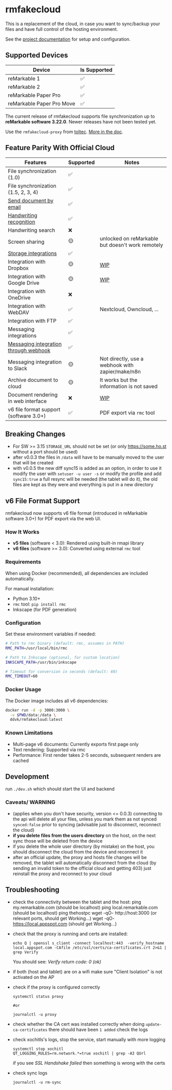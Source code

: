 # rmfakecloud

This is a replacement of the cloud, in case you want to sync/backup your files and have full control of the hosting environment.

See the [project documentation](https://ddvk.github.io/rmfakecloud/) for setup and configuration.

## Supported Devices

| Device               | Is Supported |
| -------------------- | ------------ |
| reMarkable 1         | ✅           |
| reMarkable 2         | ✅           |
| reMarkable Paper Pro | ✅           |
| reMarkable Paper Pro Move | ✅           |

The current release of rmfakecloud supports file synchronization up to **reMarkable software 3.22.0**. Newer releases have not been tested yet.

Use the `rmfakecloud-proxy` from [toltec](https://github.com/toltec-dev/toltec/). [More in the doc](https://ddvk.github.io/rmfakecloud/remarkable/setup/).


## Feature Parity With Official Cloud

| Features | Supported | Notes |
| -------- | --------- | ----- |
| File synchronization (1.0) | ✅ |  |
| File synchronization (1.5, 2, 3, 4) | ✅ |  |
| [Send document by email](https://ddvk.github.io/rmfakecloud/install/configuration/#email-settings) | ✅ |  |
| [Handwriting recognition](https://ddvk.github.io/rmfakecloud/install/configuration/#handwriting-recognition) | ✅ |  |
| Handwriting search | ❌ |  |
| Screen sharing | 🟡 | unlocked on reMarkable but doesn't work remotely |
| [Storage integrations](https://ddvk.github.io/rmfakecloud/usage/integrations/) | ✅ |  |
| Integration with Dropbox | 🟡 | [WIP](https://github.com/ddvk/rmfakecloud/blob/master/internal/integrations/dropbox.go) |
| Integration with Google Drive | 🟡 | [WIP](https://github.com/ddvk/rmfakecloud/pull/241) |
| Integration with OneDrive | ❌ |  |
| Integration with WebDAV | ✅ | Nextcloud, Owncloud, ... |
| Integration with FTP | ✅ |  |
| Messaging integrations | ✅ |  |
| [Messaging integration through webhook](https://ddvk.github.io/rmfakecloud/usage/integrations/#messaging-webhook) | ✅ |  |
| Messaging integration to Slack | 🟡 | Not directly, use a webhook with zapier/make/n8n |
| Archive document to cloud | 🟡 | It works but the information is not saved |
| Document rendering in web interface | ❌ | [WIP](https://github.com/ddvk/rmfakecloud/issues/255) |
| v6 file format support (software 3.0+) | ✅ | PDF export via `rmc` tool |


## Breaking Changes

- For SW >= 3.15 `STORAGE_URL` should not be set (or only https://some.ho.st without a port should be used)
- after v0.0.3 the files in `/data` will have to be manually moved to the user that will be created
- with v0.0.5 the new diff sync15 is added as an option, in order to use it modify the user with `setuser -u user -s`
  or modify the profile and add `sync15:true`
  a full resync will be needed (the tablet will do it), the old files are kept as they were and everything is put in a new directory

## v6 File Format Support

rmfakecloud now supports v6 file format (introduced in reMarkable software 3.0+) for PDF export via the web UI.

### How It Works

- **v5 files** (software < 3.0): Rendered using built-in rmapi library
- **v6 files** (software >= 3.0): Converted using external `rmc` tool

### Requirements

When using Docker (recommended), all dependencies are included automatically.

For manual installation:
- Python 3.10+
- `rmc` tool: `pip install rmc`
- Inkscape (for PDF generation)

### Configuration

Set these environment variables if needed:

```bash
# Path to rmc binary (default: rmc, assumes in PATH)
RMC_PATH=/usr/local/bin/rmc

# Path to Inkscape (optional, for custom location)
INKSCAPE_PATH=/usr/bin/inkscape

# Timeout for conversion in seconds (default: 60)
RMC_TIMEOUT=60
```

### Docker Usage

The Docker image includes all v6 dependencies:

```bash
docker run -d -p 3000:3000 \
  -v $PWD/data:/data \
  ddvk/rmfakecloud:latest
```

### Known Limitations

- Multi-page v6 documents: Currently exports first page only
- Text rendering: Supported via rmc
- Performance: First render takes 2-5 seconds, subsequent renders are cached

## Development

run `./dev.sh` which should start the UI and backend

### Caveats/ WARNING

- (applies when you don't have security, version <= 0.0.3) connecting to the api will delete all your files, unless you mark them as not synced `synced:false` prior to syncing (advisable just to disconnect, reconnect the cloud)
- **if you delete files from the users directory** on the host, on the next sync those will be deleted from the device
- if you delete the whole user directory (by mistake) on the host, you should disconnect the cloud from the device and reconnect it
- after an official update, the proxy and hosts file changes will be removed, the tablet will automatically disconnect from the cloud (by sending an invalid token to the official cloud and getting 403)
  just reinstall the proxy and reconnect to your cloud

## Troubleshooting
- check the connectivity between the tablet and the host:
    ping my.remarkable.com (should be localhost)
    ping local.remarkable.com (should be localhost)
    ping thehostpc
    wget -qO- http://host:3000 (or relevant ports, should get Working...)
    wget -qO- https://local.appspot.com (should get Working...)

- check that the proxy is running and certs are installed:
    ```
    echo Q | openssl s_client -connect localhost:443  -verify_hostname local.appspot.com -CAfile /etc/ssl/certs/ca-certificates.crt 2>&1 | grep Verify
    ```
    You should see: *Verify return code: 0 (ok)*

- if both (host and tablet) are on a wifi make sure "Client Isolation" is not activated on the AP

- check if the proxy is configured correctly
    ```
    systemctl status proxy

    #or

    journalctl -u proxy
    ```
- check whether the CA cert was installed correctly
    when doing `update-ca-certificates` there should have been `1 added`
    check the logs

- check xochitls's logs, stop the service, start manually with more logging
    ```
    systemctl stop xochitl
    QT_LOGGING_RULES=rm.network.*=true xochitl | grep -A3 QUrl

    ```
    if you see *SSL Handshake failed* then something is wrong with the certs
- check sync logs
   ```
   journalctl -u rm-sync
   ```
